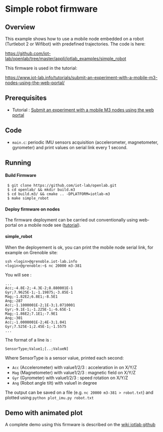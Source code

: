 # Simple robot firmware

## Overview 

This example shows how to use a mobile node embedded on a robot (Turtlebot 2 or Wifibot) with predefined trajectories. The code is here: 

https://github.com/iot-lab/openlab/tree/master/appli/iotlab_examples/simple_robot

This firmware is used in the tutorial:

https://www.iot-lab.info/tutorials/submit-an-experiment-with-a-mobile-m3-nodes-using-the-web-portal/


## Prerequisites

- Tutorial : [Submit an experiment with a mobile M3 nodes using the web portal](https://www.iot-lab.info/tutorials/submit-an-experiment-with-a-mobile-m3-nodes-using-the-web-portal/)

## Code

- ``main.c``: periodic IMU sensors acquisition (accelerometer, magnetometer, gyrometer) and print values on serial link every 1 second.
    
## Running

#### Build Firmware 

```
 $ git clone https://github.com/iot-lab/openlab.git
 $ cd openlab/ && mkdir build.m3
 $ cd build.m3/ && cmake .. -DPLATFORM=iotlab-m3
 $ make simple_robot
```

#### Deploy firmware on nodes

The firmware deployment can be carried out conventionally using web-portal
on a mobile node see ([tutorial](https://www.iot-lab.info/tutorials/submit-an-experiment-with-a-mobile-m3-nodes-using-the-web-portal/)).

#### simple_robot

When the deployement is ok, you can print the mobile node serial link,
for example on Grenoble site:

```
ssh <login>@grenoble.iot-lab.info 
<login>@grenoble:~$ nc 20000 m3-381
```

You will see :

```
...
Acc;-4.8E-2;-4.3E-2;8.880001E-1
Gyr;7.9625E-1;-1.19875;-3.85E-1
Mag;-1.82E2;6.8E1;-8.5E1
Ang;-287
Acc;-1.1000001E-2;1E-3;1.0710001
Gyr;-9.1E-1;-1.225E-1;-6.65E-1
Mag;-1.86E2;7.1E1;-7.9E1
Ang;-301
Acc;-1.0000001E-2;4E-3;1.041
Gyr;7.525E-1;2.45E-1;-1.5575
...
```

The format of a line is :
```
SensorType;Value1;[..;ValueN]
```

Where SensorType is a sensor value, printed each second:
- ``Acc`` (Accelerometer) with value1/2/3 : acceleration in on X/Y/Z
- ``Mag`` (Magnetometer) with value1/2/3 : magnetic field on X/Y/Z
- ``Gyr`` (Gyrometer) with value1/2/3 : speed rotation on X/Y/Z
- ``Ang`` (Robot angle tilt) with value1 in degree


The output can be saved on a file (e.g. ``nc 20000 m3-381 > robot.txt``) and plotted
using ``python plot_imu.py robot.txt``


## Demo with animated plot

A complete demo using this firmware is described on the [wiki iotlab github](https://www.iot-lab.info/tutorials/submit-an-experiment-with-a-mobile-m3-nodes-using-the-web-portal/)
